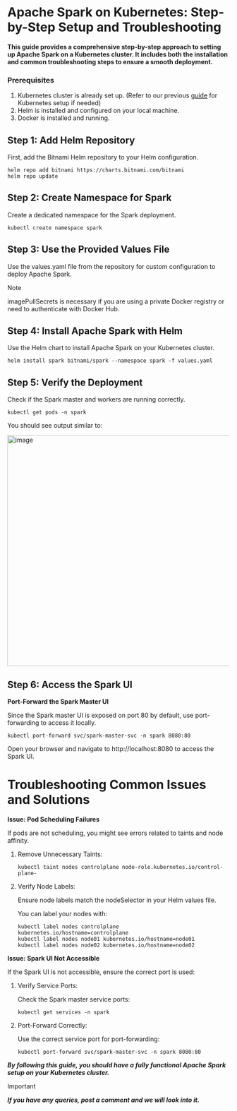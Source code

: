 # Apache Spark on Kubernetes: Step-by-Step Setup and Troubleshooting
**This guide provides a comprehensive step-by-step approach to setting up Apache Spark on a Kubernetes cluster. It includes both the installation and common troubleshooting steps to ensure a smooth deployment.**

### Prerequisites

1. Kubernetes cluster is already set up. (Refer to our previous [guide](https://github.com/dhanush-nferx/vgrt-fusion-k8s) for Kubernetes setup if needed)
2. Helm is installed and configured on your local machine.
3. Docker is installed and running.

## Step 1: Add Helm Repository

First, add the Bitnami Helm repository to your Helm configuration.

```
helm repo add bitnami https://charts.bitnami.com/bitnami
helm repo update
```

## Step 2: Create Namespace for Spark

Create a dedicated namespace for the Spark deployment.

```
kubectl create namespace spark
```

## Step 3: Use the Provided Values File

Use the values.yaml file from the repository for custom configuration to deploy Apache Spark.

> [!NOTE]
> imagePullSecrets is necessary if you are using a private Docker registry or need to authenticate with Docker Hub.

## Step 4: Install Apache Spark with Helm

Use the Helm chart to install Apache Spark on your Kubernetes cluster.

```
helm install spark bitnami/spark --namespace spark -f values.yaml
```

## Step 5: Verify the Deployment

Check if the Spark master and workers are running correctly.

```
kubectl get pods -n spark
```

You should see output similar to:

<img width="523" alt="image" src="https://github.com/user-attachments/assets/e739f1e5-0027-45dd-9021-7f694ab6d63a">

## Step 6: Access the Spark UI

**Port-Forward the Spark Master UI**

Since the Spark master UI is exposed on port 80 by default, use port-forwarding to access it locally.

```
kubectl port-forward svc/spark-master-svc -n spark 8080:80
```

Open your browser and navigate to http://localhost:8080 to access the Spark UI.

# Troubleshooting Common Issues and Solutions

**Issue: Pod Scheduling Failures**

If pods are not scheduling, you might see errors related to taints and node affinity.

1. Remove Unnecessary Taints:
   ```
   kubectl taint nodes controlplane node-role.kubernetes.io/control-plane-
   ```
2. Verify Node Labels:
   
   Ensure node labels match the nodeSelector in your Helm values file.

   You can label your nodes with:
   
   ```
   kubectl label nodes controlplane kubernetes.io/hostname=controlplane
   kubectl label nodes node01 kubernetes.io/hostname=node01
   kubectl label nodes node02 kubernetes.io/hostname=node02
   ```
   
**Issue: Spark UI Not Accessible**

If the Spark UI is not accessible, ensure the correct port is used:

1. Verify Service Ports:
   
   Check the Spark master service ports:

   ```
   kubectl get services -n spark
   ```
   
2. Port-Forward Correctly:
   
   Use the correct service port for port-forwarding:

   ```
   kubectl port-forward svc/spark-master-svc -n spark 8080:80
   ```

***By following this guide, you should have a fully functional Apache Spark setup on your Kubernetes cluster.***

> [!IMPORTANT]
> ***If you have any queries, post a comment and we will look into it.***
